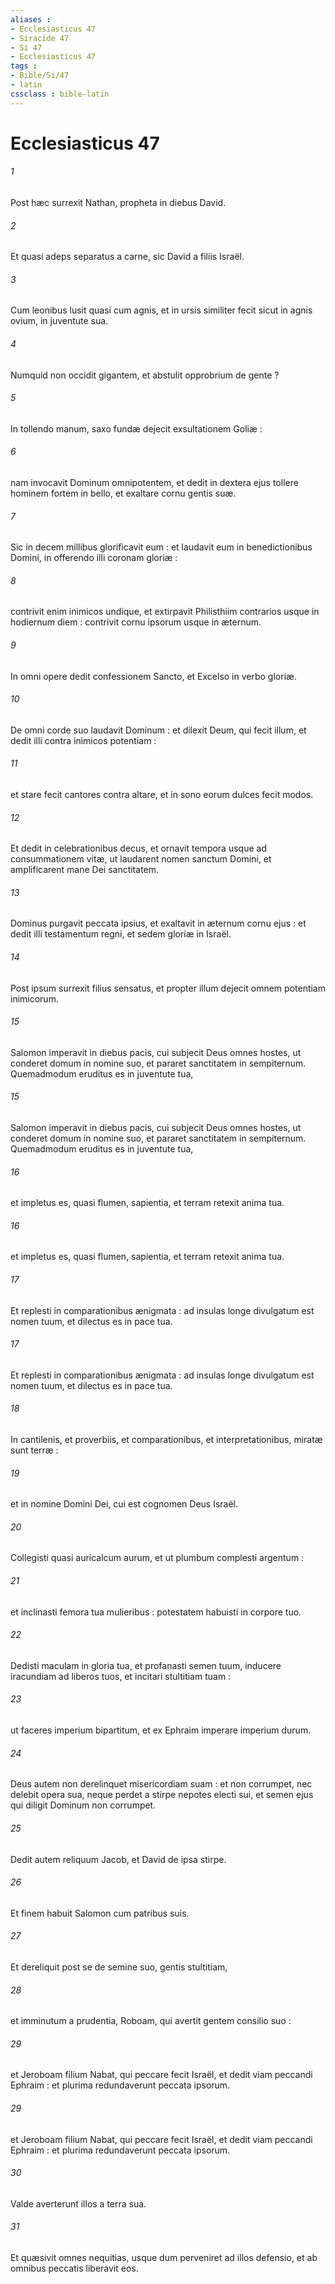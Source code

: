 ```yaml
---
aliases : 
- Ecclesiasticus 47
- Siracide 47
- Si 47
- Ecclesiasticus 47
tags : 
- Bible/Si/47
- latin
cssclass : bible-latin
---
```


# Ecclesiasticus 47

###### 1
Post hæc surrexit Nathan, propheta in diebus David.
###### 2
Et quasi adeps separatus a carne, sic David a filiis Israël.
###### 3
Cum leonibus lusit quasi cum agnis, et in ursis similiter fecit sicut in agnis ovium, in juventute sua.
###### 4
Numquid non occidit gigantem, et abstulit opprobrium de gente ?
###### 5
In tollendo manum, saxo fundæ dejecit exsultationem Goliæ :
###### 6
nam invocavit Dominum omnipotentem, et dedit in dextera ejus tollere hominem fortem in bello, et exaltare cornu gentis suæ.
###### 7
Sic in decem millibus glorificavit eum : et laudavit eum in benedictionibus Domini, in offerendo illi coronam gloriæ :
###### 8
contrivit enim inimicos undique, et extirpavit Philisthiim contrarios usque in hodiernum diem : contrivit cornu ipsorum usque in æternum.
###### 9
In omni opere dedit confessionem Sancto, et Excelso in verbo gloriæ.
###### 10
De omni corde suo laudavit Dominum : et dilexit Deum, qui fecit illum, et dedit illi contra inimicos potentiam :
###### 11
et stare fecit cantores contra altare, et in sono eorum dulces fecit modos.
###### 12
Et dedit in celebrationibus decus, et ornavit tempora usque ad consummationem vitæ, ut laudarent nomen sanctum Domini, et amplificarent mane Dei sanctitatem.
###### 13
Dominus purgavit peccata ipsius, et exaltavit in æternum cornu ejus : et dedit illi testamentum regni, et sedem gloriæ in Israël.
###### 14
Post ipsum surrexit filius sensatus, et propter illum dejecit omnem potentiam inimicorum.
###### 15
Salomon imperavit in diebus pacis, cui subjecit Deus omnes hostes, ut conderet domum in nomine suo, et pararet sanctitatem in sempiternum. Quemadmodum eruditus es in juventute tua,
###### 15
Salomon imperavit in diebus pacis, cui subjecit Deus omnes hostes, ut conderet domum in nomine suo, et pararet sanctitatem in sempiternum. Quemadmodum eruditus es in juventute tua,
###### 16
et impletus es, quasi flumen, sapientia, et terram retexit anima tua.
###### 16
et impletus es, quasi flumen, sapientia, et terram retexit anima tua.
###### 17
Et replesti in comparationibus ænigmata : ad insulas longe divulgatum est nomen tuum, et dilectus es in pace tua.
###### 17
Et replesti in comparationibus ænigmata : ad insulas longe divulgatum est nomen tuum, et dilectus es in pace tua.
###### 18
In cantilenis, et proverbiis, et comparationibus, et interpretationibus, miratæ sunt terræ :
###### 19
et in nomine Domini Dei, cui est cognomen Deus Israël.
###### 20
Collegisti quasi auricalcum aurum, et ut plumbum complesti argentum :
###### 21
et inclinasti femora tua mulieribus : potestatem habuisti in corpore tuo.
###### 22
Dedisti maculam in gloria tua, et profanasti semen tuum, inducere iracundiam ad liberos tuos, et incitari stultitiam tuam :
###### 23
ut faceres imperium bipartitum, et ex Ephraim imperare imperium durum.
###### 24
Deus autem non derelinquet misericordiam suam : et non corrumpet, nec delebit opera sua, neque perdet a stirpe nepotes electi sui, et semen ejus qui diligit Dominum non corrumpet.
###### 25
Dedit autem reliquum Jacob, et David de ipsa stirpe.
###### 26
Et finem habuit Salomon cum patribus suis.
###### 27
Et dereliquit post se de semine suo, gentis stultitiam,
###### 28
et imminutum a prudentia, Roboam, qui avertit gentem consilio suo :
###### 29
et Jeroboam filium Nabat, qui peccare fecit Israël, et dedit viam peccandi Ephraim : et plurima redundaverunt peccata ipsorum.
###### 29
et Jeroboam filium Nabat, qui peccare fecit Israël, et dedit viam peccandi Ephraim : et plurima redundaverunt peccata ipsorum.
###### 30
Valde averterunt illos a terra sua.
###### 31
Et quæsivit omnes nequitias, usque dum perveniret ad illos defensio, et ab omnibus peccatis liberavit eos.
